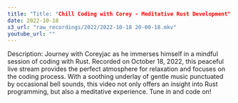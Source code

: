 ```yaml
---
title: "Title: "Chill Coding with Corey - Meditative Rust Development"
date: 2022-10-18
s3_url: "raw_recordings/2022/2022-10-18 20-00-18.mkv"
youtube_url: ""
---
```


Description:
Journey with Coreyjac as he immerses himself in a mindful session of coding with Rust. Recorded on October 18, 2022, this peaceful live stream provides the perfect atmosphere for relaxation and focuses on the coding process. With a soothing underlay of gentle music punctuated by occasional bell sounds, this video not only offers an insight into Rust programming, but also a meditative experience. Tune in and code on!

